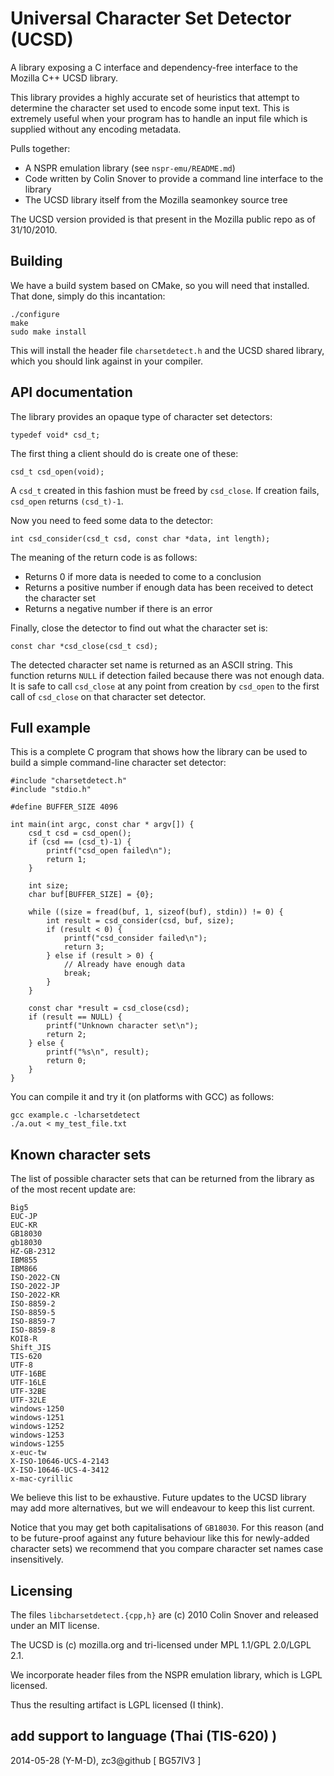 # Universal Character Set Detector (UCSD)

A library exposing a C interface and dependency-free interface to the Mozilla C++ UCSD library.

This library provides a highly accurate set of heuristics that attempt to determine the character set used to encode some input text.
This is extremely useful when your program has to handle an input file which is supplied without any encoding metadata.

Pulls together:

  * A NSPR emulation library (see `nspr-emu/README.md`)
  * Code written by Colin Snover to provide a command line interface to the library
  * The UCSD library itself from the Mozilla seamonkey source tree

The UCSD version provided is that present in the Mozilla public repo as of 31/10/2010.

## Building

We have a build system based on CMake, so you will need that installed. That done, simply do this incantation:

    ./configure
    make
    sudo make install

This will install the header file `charsetdetect.h` and the UCSD shared library, which you should link against in your compiler.

## API documentation

The library provides an opaque type of character set detectors:

    typedef void* csd_t;

The first thing a client should do is create one of these:

    csd_t csd_open(void);

A `csd_t` created in this fashion must be freed by `csd_close`. If creation fails, `csd_open` returns `(csd_t)-1`.

Now you need to feed some data to the detector:

    int csd_consider(csd_t csd, const char *data, int length);

The meaning of the return code is as follows:

  * Returns 0 if more data is needed to come to a conclusion
  * Returns a positive number if enough data has been received to detect the character set
  * Returns a negative number if there is an error

Finally, close the detector to find out what the character set is:

    const char *csd_close(csd_t csd);

The detected character set name is returned as an ASCII string. This function returns `NULL` if detection failed because there was not
enough data. It is safe to call `csd_close` at any point from creation by `csd_open` to the first call of `csd_close` on that character
set detector.

## Full example

This is a complete C program that shows how the library can be used to build a simple command-line character set detector:

    #include "charsetdetect.h"
    #include "stdio.h"

    #define BUFFER_SIZE 4096

    int main(int argc, const char * argv[]) {
        csd_t csd = csd_open();
        if (csd == (csd_t)-1) {
            printf("csd_open failed\n");
            return 1;
        }
    
        int size;
        char buf[BUFFER_SIZE] = {0};

        while ((size = fread(buf, 1, sizeof(buf), stdin)) != 0) {
            int result = csd_consider(csd, buf, size);
            if (result < 0) {
                printf("csd_consider failed\n");
                return 3;
            } else if (result > 0) {
                // Already have enough data
                break;
            }
        }
    
        const char *result = csd_close(csd);
        if (result == NULL) {
            printf("Unknown character set\n");
            return 2;
        } else {
            printf("%s\n", result);
            return 0;
        }
    }

You can compile it and try it (on platforms with GCC) as follows:

    gcc example.c -lcharsetdetect
    ./a.out < my_test_file.txt

## Known character sets

The list of possible character sets that can be returned from the library as of the most recent update are:

    Big5
    EUC-JP
    EUC-KR
    GB18030
    gb18030
    HZ-GB-2312
    IBM855
    IBM866
    ISO-2022-CN
    ISO-2022-JP
    ISO-2022-KR
    ISO-8859-2
    ISO-8859-5
    ISO-8859-7
    ISO-8859-8
    KOI8-R
    Shift_JIS
    TIS-620
    UTF-8
    UTF-16BE
    UTF-16LE
    UTF-32BE
    UTF-32LE
    windows-1250
    windows-1251
    windows-1252
    windows-1253
    windows-1255
    x-euc-tw
    X-ISO-10646-UCS-4-2143
    X-ISO-10646-UCS-4-3412
    x-mac-cyrillic

We believe this list to be exhaustive. Future updates to the UCSD library may add more alternatives, but we will endeavour to keep
this list current.

Notice that you may get both capitalisations of `GB18030`. For this reason (and to be future-proof against any future behaviour
like this for newly-added character sets) we recommend that you compare character set names case insensitively.

## Licensing

The files `libcharsetdetect.{cpp,h}` are (c) 2010 Colin Snover and released under an MIT license.

The UCSD is (c) mozilla.org and tri-licensed under MPL 1.1/GPL 2.0/LGPL 2.1.

We incorporate header files from the NSPR emulation library, which is LGPL licensed.

Thus the resulting artifact is LGPL licensed (I think).

## add support to language (Thai (TIS-620) )

2014-05-28 (Y-M-D), zc3@github [ BG57IV3 ]
